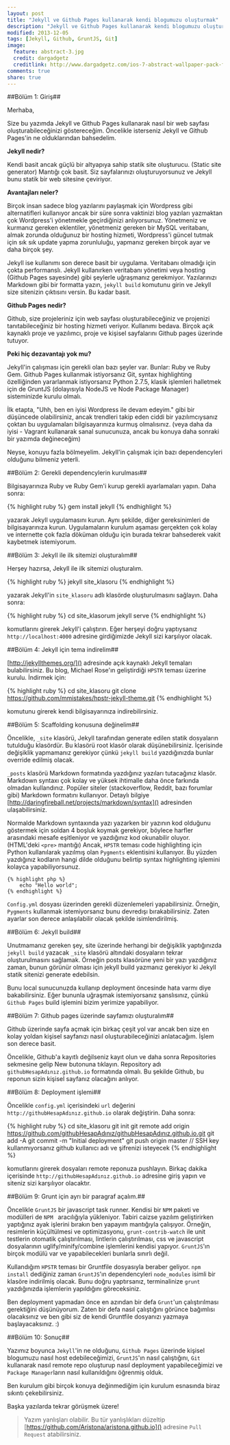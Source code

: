```yaml
---
layout: post
title: "Jekyll ve Github Pages kullanarak kendi blogumuzu oluşturmak"
description: "Jekyll ve Github Pages kullanarak kendi blogumuzu oluşturmak"
modified: 2013-12-05
tags: [Jekyll, Github, GruntJS, Git]
image:
  feature: abstract-3.jpg
  credit: dargadgetz
  creditlink: http://www.dargadgetz.com/ios-7-abstract-wallpaper-pack-for-iphone-5-and-ipod-touch-retina/
comments: true
share: true
---
```


##Bölüm 1: Giriş##

Merhaba,

Size bu yazımda Jekyll ve Github Pages kullanarak nasıl bir web sayfası oluşturabileceğinizi göstereceğim. Öncelikle isterseniz Jekyll ve Github Pages'in ne olduklarından bahsedelim.

**Jekyll nedir?**

Kendi basit ancak güçlü bir altyapıya sahip statik site oluşturucu. (Static site generator) Mantığı çok basit. Siz sayfalarınızı oluşturuyorsunuz ve Jekyll bunu statik bir web sitesine çeviriyor. 

**Avantajları neler?**

Birçok insan sadece blog yazılarını paylaşmak için Wordpress gibi alternatifleri kullanıyor ancak bir süre sonra vaktinizi blog yazıları yazmaktan çok Wordpress'i yönetmekle geçirdiğinizi anlıyorsunuz. Yönetmeniz ve kurmanız gereken eklentiler, yönetmeniz gereken bir MySQL veritabanı, almak zorunda olduğunuz bir hosting hizmeti, Wordpress'i güncel tutmak için sık sık update yapma zorunluluğu, yapmanız gereken birçok ayar ve daha birçok şey.

Jekyll ise kullanımı son derece basit bir uygulama. Veritabanı olmadığı için çokta performanslı. Jekyll kullanırken veritabanı yönetimi veya hosting (Github Pages sayesinde) gibi şeylerle uğraşmanız gerekmiyor. Yazılarınızı Markdown gibi bir formatta yazın, `jekyll build` komutunu girin ve Jekyll size sitenizin çıktısını versin. Bu kadar basit.

**Github Pages nedir?**

Github, size projeleriniz için web sayfası oluşturabileceğiniz ve projenizi tanıtabileceğiniz bir hosting hizmeti veriyor. Kullanımı bedava. Birçok açık kaynaklı proje ve yazılımcı, proje ve kişisel sayfalarını Github pages üzerinde tutuyor.

**Peki hiç dezavantajı yok mu?**

Jekyll'in çalışması için gerekli olan bazı şeyler var. Bunlar: Ruby ve Ruby Gem. Github Pages kullanmak istiyorsanız Git, syntax highlighting özelliğinden yararlanmak istiyorsanız Python 2.7.5, klasik işlemleri halletmek için de GruntJS (dolayısıyla NodeJS ve Node Package Manager) sisteminizde kurulu olmalı.

İlk etapta, "Uhh, ben en iyisi Wordpress ile devam edeyim." gibi bir düşüncede olabilirsiniz, ancak trendleri takip eden ciddi bir yazılımcıysanız çoktan bu uygulamaları bilgisayarınıza kurmuş olmalısınız. (veya daha da iyisi - Vagrant kullanarak sanal sunucunuza, ancak bu konuya daha sonraki bir yazımda değineceğim)

Neyse, konuyu fazla bölmeyelim. Jekyll'in çalışmak için bazı dependencyleri olduğunu bilmeniz yeterli.

##Bölüm 2: Gerekli dependencylerin kurulması##

Bilgisayarınıza Ruby ve Ruby Gem'i kurup gerekli ayarlamaları yapın. Daha sonra:

{% highlight ruby %}
gem install jekyll
{% endhighlight %}

yazarak Jekyll uygulamasını kurun. Aynı şekilde, diğer gereksinimleri de bilgisayarınıza kurun. Uygulamaların kurulum aşaması gerçekten çok kolay ve internette çok fazla döküman olduğu için burada tekrar bahsederek vakit kaybetmek istemiyorum.

##Bölüm 3: Jekyll ile ilk sitemizi oluşturalım##

Herşey hazırsa, Jekyll ile ilk sitemizi oluşturalım.

{% highlight ruby %}
jekyll site_klasoru
{% endhighlight %}

yazarak Jekyll'in `site_klasoru` adlı klasörde oluşturulmasını sağlayın. Daha sonra:

{% highlight ruby %}
cd site_klasorum
jekyll serve
{% endhighlight %}

komutlarını girerek Jekyll'i çalıştırın. Eğer herşeyi doğru yaptıysanız `http://localhost:4000` adresine girdiğimizde Jekyll sizi karşılıyor olacak.

##Bölüm 4: Jekyll için tema indirelim##

[http://jekyllthemes.org/]() adresinde açık kaynaklı Jekyll temaları bulabilirsiniz. Bu blog, Michael Rose'ın geliştirdiği `HPSTR` teması üzerine kurulu. İndirmek için:

{% highlight ruby %}
cd site_klasoru
git clone https://github.com/mmistakes/hpstr-jekyll-theme.git
{% endhighlight %}

komutunu girerek kendi bilgisayarınıza indirebilirsiniz.

##Bölüm 5: Scaffolding konusuna değinelim##

Öncelikle, `_site` klasörü, Jekyll tarafından generate edilen statik dosyaların tutulduğu klasördür. Bu klasörü root klasör olarak düşünebilirsiniz. İçerisinde değişiklik yapmamanız gerekiyor çünkü `jekyll build` yazdığınızda bunlar override edilmiş olacak.

`_posts` klasörü Markdown formatında yazdığınız yazıları tutacağınız klasör. Markdown syntaxı çok kolay ve yüksek ihtimalle daha önce farkında olmadan kullandınız. Popüler siteler (stackoverflow, Reddit, bazı forumlar gibi) Markdown formatını kullanıyor. Detaylı bilgiye [http://daringfireball.net/projects/markdown/syntax]() adresinden ulaşabilirsiniz.

Normalde Markdown syntaxında yazı yazarken bir yazının kod olduğunu göstermek için soldan 4 boşluk koymak gerekiyor, böylece harfler arasındaki mesafe eşitleniyor ve yazdığınız kod okunabilir oluyor. (HTML'deki `<pre>` mantığı) Ancak, `HPSTR` teması code highlighting için Python kullanılarak yazılmış olan `Pygments` eklentisini kullanıyor. Bu yüzden yazdığınız kodların hangi dilde olduğunu belirtip syntax highlighting işlemini kolayca yapabiliyorsunuz.

	{% highlight php %}
		echo "Hello world";
	{% endhighlight %}

`Config.yml` dosyası üzerinden gerekli düzenlemeleri yapabilirsiniz. Örneğin, `Pygments` kullanmak istemiyorsanız bunu devredışı bırakabilirsiniz. Zaten ayarlar son derece anlaşılabilir olacak şekilde isimlendirilmiş.

##Bölüm 6: Jekyll build##

Unutmamanız gereken şey, site üzerinde herhangi bir değişiklik yaptığınızda `jekyll build` yazacak `_site` klasörü altındaki dosyaların tekrar oluşturulmasını sağlamak. Örneğin posts klasörüne yeni bir yazı yazdığınız zaman, bunun görünür olması için jekyll build yazmanız gerekiyor ki Jekyll statik sitenizi generate edebilsin.

Bunu local sunucunuzda kullanıp deployment öncesinde hata varmı diye bakabilirsiniz. Eğer bununla uğraşmak istemiyorsanız şanslısınız, çünkü `Github Pages` build işlemini bizim yerimize yapabiliyor.

##Bölüm 7: Github pages üzerinde sayfamızı oluşturalım##

Github üzerinde sayfa açmak için birkaç çeşit yol var ancak ben size en kolay yoldan kişisel sayfanızı nasıl oluşturabileceğinizi anlatacağım. İşlem son derece basit.

Öncelikle, Github'a kayıtlı değilseniz kayıt olun ve daha sonra Repositories sekmesine gelip New butonuna tıklayın. Repository adı `githubHesapAdınız.github.io` formatında olmalı. Bu şekilde Github, bu reponun sizin kişisel sayfanız olacağını anlıyor.

##Bölüm 8: Deployment işlemi##

Öncelikle `config.yml` içerisindeki `url` değerini `http://githubHesapAdınız.github.io` olarak değiştirin. Daha sonra:

{% highlight ruby %}
	cd site_klasoru
    git init
    git remote add origin https://github.com/githubHesapAdınız/githubHesapAdınız.github.io.git
    git add -A
    git commit -m "Initial deployment"
    git push origin master
    // SSH key kullanmıyorsanız github kullanıcı adı ve şifrenizi isteyecek
{% endhighlight %}

komutlarını girerek dosyaları remote reponuza pushlayın. Birkaç dakika içerisinde `http://githubHesapAdınız.github.io` adresine giriş yapın ve siteniz sizi karşılıyor olacaktır.

##Bölüm 9: Grunt için ayrı bir paragraf açalım.##

Öncelikle `GruntJS` bir javascript task runner. Kendisi bir `NPM` paketi ve modülleri de `NPM ` aracılığıyla yükleniyor. Tabiri caizse yazılım geliştirirken yaptığınız ayak işlerini bırakın ben yapayım mantığıyla çalışıyor. Örneğin, resimlerin küçültülmesi ve optimizasyonu, `grunt-contrib-watch`  ile unit testlerin otomatik çalıştırılması, lintlerin çalıştırılması, css ve javascript dosyalarının uglify/minify/combine işlemlerini kendisi yapıyor. `GruntJS`'ın birçok modülü var ve yapabilecekleri bunlarla sınırlı değil.

Kullandığım `HPSTR` teması bir Gruntfile dosyasıyla beraber geliyor. `npm install` dediğiniz zaman `GruntJS`'ın dependencyleri `node_modules` isimli bir klasöre indirilmiş olacak. Bunu doğru yaptırsanız, terminalinize `grunt` yazdığınızda işlemlerin yapıldığını göreceksiniz.

Ben deployment yapmadan önce en azından bir defa `Grunt`'un çalıştırılması gerektiğini düşünüyorum. Zaten bir defa nasıl çalıştığını görünce bağımlısı olacaksınız ve ben gibi siz de kendi Gruntfile dosyanızı yazmaya başlayacaksınız. :)

##Bölüm 10: Sonuç##

Yazımız boyunca `Jekyll`'in ne olduğunu, `Github Pages` üzerinde kişisel blogumuzu nasıl host edebileceğimizi, `GruntJS`'ın nasıl çalıştığını, `Git` kullanarak nasıl remote repo oluşturup nasıl deployment yapabileceğimizi ve `Package Manager`ların nasıl kullanıldığını öğrenmiş olduk.

Ben kurulum gibi birçok konuya değinmediğim için kurulum esnasında biraz sıkıntı çekebilirsiniz.

Başka yazılarda tekrar görüşmek üzere!

> Yazım yanlışları olabilir. Bu tür yanlışlıkları düzeltip [https://github.com/Aristona/aristona.github.io]() adresine `Pull Request` atabilirsiniz.